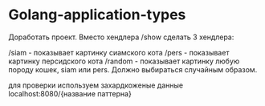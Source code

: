 # Golang-application-types

Доработать проект. Вместо хендлера /show сделать 3 хендлера:

/siam - показывает картинку сиамского кота
/pers - показывает картинку персидского кота
/random - показывает картинку любую породу кошек, siam или pers. Должно выбираться случайным образом.

для проверки используем захардкоженые данные localhost:8080/{название паттерна}